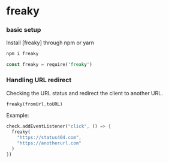 # freaky

### basic setup

Install [freaky] through npm or yarn

```rust
npm i freaky
```
```rust
const freaky = require('freaky')
```

### Handling URL redirect

Checking the URL status and redirect the client to another URL.

```rust
freaky(fromUrl,toURL)
```

Example:
```rust
check.addEventListener("click", () => {
  freaky(
    "https://status404.com",
    "https://anotherurl.com"
  )
})
```
